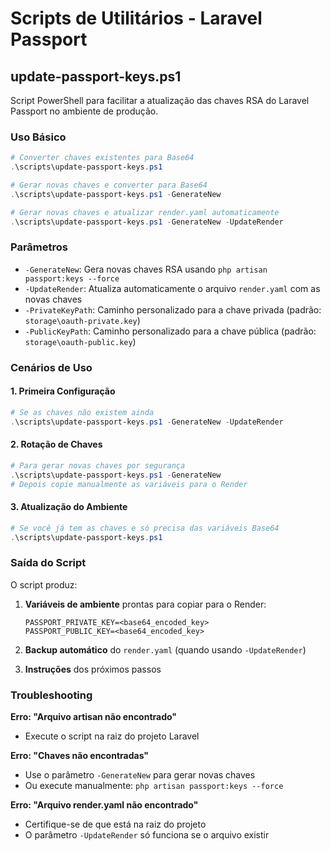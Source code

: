 # Scripts de Utilitários - Laravel Passport

## update-passport-keys.ps1

Script PowerShell para facilitar a atualização das chaves RSA do Laravel Passport no ambiente de produção.

### Uso Básico

```powershell
# Converter chaves existentes para Base64
.\scripts\update-passport-keys.ps1

# Gerar novas chaves e converter para Base64
.\scripts\update-passport-keys.ps1 -GenerateNew

# Gerar novas chaves e atualizar render.yaml automaticamente
.\scripts\update-passport-keys.ps1 -GenerateNew -UpdateRender
```

### Parâmetros

- `-GenerateNew`: Gera novas chaves RSA usando `php artisan passport:keys --force`
- `-UpdateRender`: Atualiza automaticamente o arquivo `render.yaml` com as novas chaves
- `-PrivateKeyPath`: Caminho personalizado para a chave privada (padrão: `storage\oauth-private.key`)
- `-PublicKeyPath`: Caminho personalizado para a chave pública (padrão: `storage\oauth-public.key`)

### Cenários de Uso

#### 1. Primeira Configuração
```powershell
# Se as chaves não existem ainda
.\scripts\update-passport-keys.ps1 -GenerateNew -UpdateRender
```

#### 2. Rotação de Chaves
```powershell
# Para gerar novas chaves por segurança
.\scripts\update-passport-keys.ps1 -GenerateNew
# Depois copie manualmente as variáveis para o Render
```

#### 3. Atualização do Ambiente
```powershell
# Se você já tem as chaves e só precisa das variáveis Base64
.\scripts\update-passport-keys.ps1
```

### Saída do Script

O script produz:
1. **Variáveis de ambiente** prontas para copiar para o Render:
   ```
   PASSPORT_PRIVATE_KEY=<base64_encoded_key>
   PASSPORT_PUBLIC_KEY=<base64_encoded_key>
   ```

2. **Backup automático** do `render.yaml` (quando usando `-UpdateRender`)

3. **Instruções** dos próximos passos

### Troubleshooting

**Erro: "Arquivo artisan não encontrado"**
- Execute o script na raiz do projeto Laravel

**Erro: "Chaves não encontradas"**
- Use o parâmetro `-GenerateNew` para gerar novas chaves
- Ou execute manualmente: `php artisan passport:keys --force`

**Erro: "Arquivo render.yaml não encontrado"**
- Certifique-se de que está na raiz do projeto
- O parâmetro `-UpdateRender` só funciona se o arquivo existir